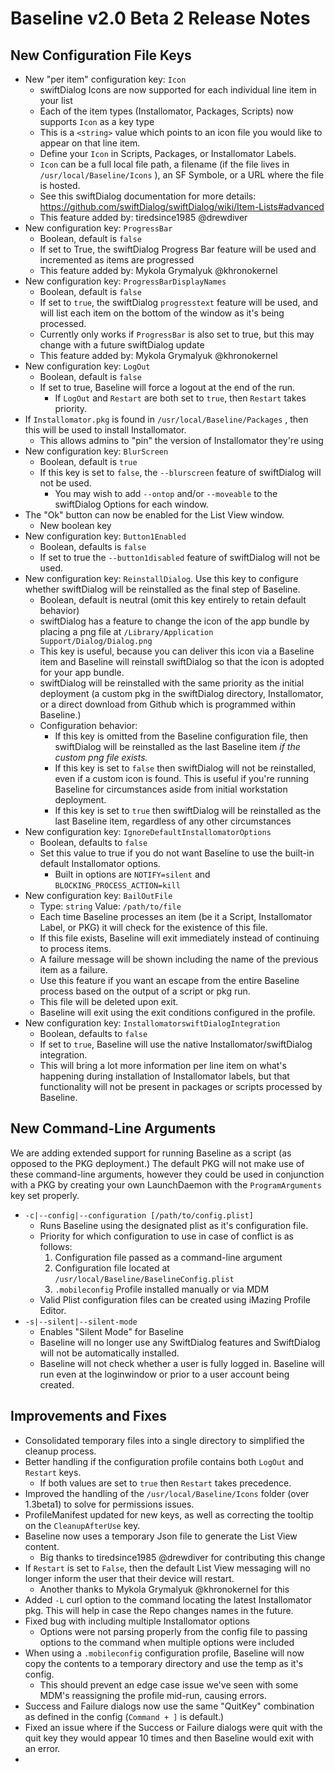 # Baseline v2.0 Beta 2 Release Notes
## New Configuration File Keys
- New "per item" configuration key: `Icon`
	- swiftDialog Icons are now supported for each individual line item in your list
	- Each of the item types (Installomator, Packages, Scripts) now supports `Icon` as a key type
	- This is a `<string>` value which points to an icon file you would like to appear on that line item.
	- Define your `Icon` in Scripts, Packages, or Installomator Labels.
	- `Icon` can be a full local file path, a filename (if the file lives in `/usr/local/Baseline/Icons` ), an SF Symbole, or a URL where the file is hosted.
	- See this swiftDialog documentation for more details: https://github.com/swiftDialog/swiftDialog/wiki/Item-Lists#advanced
	- This feature added by: tiredsince1985 @drewdiver
- New configuration key: `ProgressBar`
	- Boolean, default is `false`
	- If set to True, the swiftDialog Progress Bar feature will be used and incremented as items are progressed
	- This feature added by: Mykola Grymalyuk @khronokernel
- New configuration key: `ProgressBarDisplayNames`
	- Boolean, default is `false`
	- If set to `true`, the swiftDialog `progresstext` feature will be used, and will list each item on the bottom of the window as it's being processed.
	- Currently only works if `ProgressBar` is also set to true, but this may change with a future swiftDialog update
	- This feature added by: Mykola Grymalyuk @khronokernel
- New configuration key: `LogOut`
	- Boolean, default is `false`
	- If set to true, Baseline will force a logout at the end of the run.
		- If `LogOut` and `Restart` are both set to `true`, then `Restart` takes priority.
- If `Installomator.pkg` is found in `/usr/local/Baseline/Packages` , then this will be used to install Installomator. 
	 - This allows admins to "pin" the version of Installomator they're using
- New configuration key: `BlurScreen`
	- Boolean, default is `true`
	- If this key is set to `false`, the `--blurscreen` feature of swiftDialog will not be used. 
		- You may wish to add `--ontop` and/or `--moveable` to the swiftDialog Options for each window.
- The "Ok" button can now be enabled for the List View window. 
    - New boolean key 
- New configuration key: `Button1Enabled`
	- Boolean, defaults is `false`
    - If set to true the `--button1disabled` feature of swiftDialog will not be used. 
- New configuration key: `ReinstallDialog`. Use this key to configure whether swiftDialog will be reinstalled as the final step of Baseline.
	- Boolean, default is neutral (omit this key entirely to retain default behavior)
	- swiftDialog has a feature to change the icon of the app bundle by placing a png file at `/Library/Application Support/Dialog/Dialog.png`
	- This key is useful, because you can deliver this icon via a Baseline item and Baseline will reinstall swiftDialog so that the icon is adopted for your app bundle.
	- swiftDialog will be reinstalled with the same priority as the initial deployment (a custom pkg in the swiftDialog directory, Installomator, or a direct download from Github which is programmed within Baseline.)
	- Configuration behavior:
		- If this key is omitted from the Baseline configuration file, then swiftDialog will be reinstalled as the last Baseline item *if the custom png file exists.*
		- If this key is set to `false` then swiftDialog will not be reinstalled, even if a custom icon is found. This is useful if you're running Baseline for circumstances aside from initial workstation deployment.
		- If this key is set to `true` then swiftDialog will be reinstalled as the last Baseline item, regardless of any other circumstances
-  New configuration key: `IgnoreDefaultInstallomatorOptions`
	- Boolean, defaults to `false`
	- Set this value to true if you do not want Baseline to use the built-in default Installomator options.
		- Built in options are `NOTIFY=silent` and `BLOCKING_PROCESS_ACTION=kill`
- New configuration key: `BailOutFile`
	- Type: `string` Value: `/path/to/file`
	- Each time Baseline processes an item (be it a Script, Installomator Label, or PKG) it will check for the existence of this file.
	- If this file exists, Baseline will exit immediately instead of continuing to process items.
	- A failure message will be shown including the name of the previous item as a failure.
	- Use this feature if you want an escape from the entire Baseline process based on the output of a script or pkg run.
	- This file will be deleted upon exit.
	- Baseline will exit using the exit conditions configured in the profile.
- New configuration key: `InstallomatorswiftDialogIntegration`
	- Boolean, defaults to `false`
	- If set to `true`, Baseline will use the native Installomator/swiftDialog integration.
	- This will bring a lot more information per line item on what's happening during installation of Installomator labels, but that functionality will not be present in packages or scripts processed by Baseline.
## New Command-Line Arguments
We are adding extended support for running Baseline as a script (as opposed to the PKG deployment.) The default PKG will not make use of these command-line arguments, however they could be used in conjunction with a PKG by creating your own LaunchDaemon with the `ProgramArguments` key set properly.
- `-c|--config|--configuration [/path/to/config.plist]`
	- Runs Baseline using the designated plist as it's configuration file.
	- Priority for which configuration to use in case of conflict is as follows:
		1. Configuration file passed as a command-line argument
		1. Configuration file located at `/usr/local/Baseline/BaselineConfig.plist`
		1. `.mobileconfig` Profile installed manually or via MDM
	- Valid Plist configuration files can be created using iMazing Profile Editor.
- `-s|--silent|--silent-mode`
	- Enables "Silent Mode" for Baseline
	- Baseline will no longer use any SwiftDialog features and SwiftDialog will not be automatically installed.
	- Baseline will not check whether a user is fully logged in. Baseline will run even at the loginwindow or prior to a user account being created.

## Improvements and Fixes
- Consolidated temporary files into a single directory to simplified the cleanup process.
- Better handling if the configuration profile contains both `LogOut` and `Restart` keys.
	- If both values are set to `true` then `Restart` takes precedence.
- Improved the handling of the `/usr/local/Baseline/Icons` folder (over 1.3beta1) to solve for permissions issues.
- ProfileManifest updated for new keys, as well as correcting the tooltip on the `CleanupAfterUse` key.
- Baseline now uses a temporary Json file to generate the List View content.
	- Big thanks to tiredsince1985 @drewdiver for contributing this change
- If `Restart` is set to `False`, then the default List View messaging will no longer inform the user that their device will restart.
	- Another thanks to Mykola Grymalyuk @khronokernel for this
- Added `-L` curl option to the command locating the latest Installomator pkg. This will help in case the Repo changes names in the future.
- Fixed bug with including multiple Installomator options
	- Options were not parsing properly from the config file to passing options to the command when multiple options were included
- When using a `.mobileconfig` configuration profile, Baseline will now copy the contents to a temporary directory and use the temp as it's config.
	- This should prevent an edge case issue we've seen with some MDM's reassigning the profile mid-run, causing errors.
- Success and Failure dialogs now use the same "QuitKey" combination as defined in the config (`Command + ]` is default.)
- Fixed an issue where if the Success or Failure dialogs were quit with the quit key they would appear 10 times and then Baseline would exit with an error.
- 
